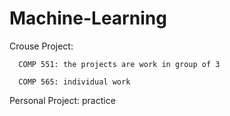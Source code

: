 # Machine-Learning
Crouse Project:

      COMP 551: the projects are work in group of 3
      
      COMP 565: individual work

Personal Project: practice 
